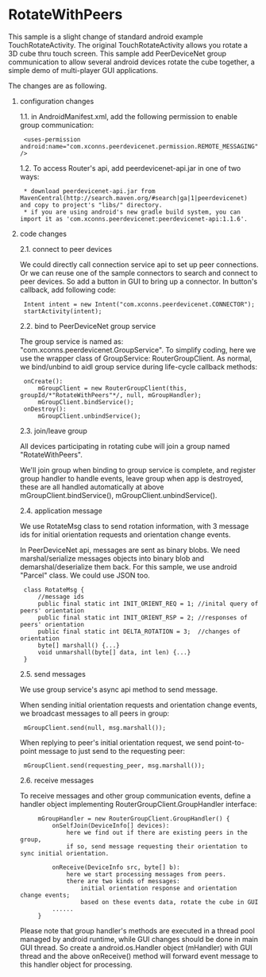 RotateWithPeers
===============

This sample is a slight change of standard android example TouchRotateActivity. 
The original TouchRotateActivity allows you rotate a 3D cube thru touch screen. 
This sample add PeerDeviceNet group communication to allow several android devices 
rotate the cube together, a simple demo of multi-player GUI applications.

The changes are as following.

1. configuration changes

	1.1. in AndroidManifest.xml, add the following permission to enable group communication:
		
		<uses-permission android:name="com.xconns.peerdevicenet.permission.REMOTE_MESSAGING" />

	1.2. To access Router's api, add peerdevicenet-api.jar in one of two ways:
             
        * download peerdevicenet-api.jar from MavenCentral(http://search.maven.org/#search|ga|1|peerdevicenet) and copy to project's "libs/" directory.
        * if you are using android's new gradle build system, you can import it as 'com.xconns.peerdevicenet:peerdevicenet-api:1.1.6'.

 		
2. code changes

	2.1. connect to peer devices

	We could directly call connection service api to set up peer connections. Or we can
		reuse one of the sample connectors to search and connect to peer devices.
		So add a button in GUI to bring up a connector. In button's callback, 
		add following code:

		Intent intent = new Intent("com.xconns.peerdevicenet.CONNECTOR");
		startActivity(intent);
		
	2.2. bind to PeerDeviceNet group service

	The group service is named as: "com.xconns.peerdevicenet.GroupService".
	    To simplify coding, here we use the wrapper class of GroupService: RouterGroupClient.
		As normal, we bind/unbind to aidl group service during life-cycle callback methods:

		onCreate():
            mGroupClient = new RouterGroupClient(this, groupId/*"RotateWithPeers"*/, null, mGroupHandler);
            mGroupClient.bindService();
		onDestroy():
		   	mGroupClient.unbindService();
		
	2.3. join/leave group

	All devices participating in rotating cube will join a group named "RotateWithPeers".

	We'll join group when binding to group service is complete, and register group handler
		   to handle events, leave group when app is destroyed, these are all handled automatically
		   at above mGroupClient.bindService(), mGroupClient.unbindService().

	2.4. application message

	We use RotateMsg class to send rotation information, with 
			3 message ids for initial orientation requests and orientation change events.

	In PeerDeviceNet api, messages are sent as binary blobs. We need marshal/serialize
			messages objects into binary blob and demarshal/deserialize them back.
			For this sample, we use android "Parcel" class. We could use JSON too.

		class RotateMsg {
			//message ids
			public final static int INIT_ORIENT_REQ = 1; //inital query of peers' orientation
			public final static int INIT_ORIENT_RSP = 2; //responses of peers' orientation
			public final static int DELTA_ROTATION = 3;  //changes of orientation
			byte[] marshall() {...}
			void unmarshall(byte[] data, int len) {...}
		}
			
	2.5. send messages

	We use group service's async api method to send message. 

	When sending initial orientation requests and orientation change events, we 
			broadcast messages to all peers in group:

		mGroupClient.send(null, msg.marshall());

	When replying to peer's initial orientation request, we send point-to-point
			message to just send to the requesting peer:

		mGroupClient.send(requesting_peer, msg.marshall());
	
	2.6. receive messages

	To receive messages and other group communication events, define a handler
			object implementing RouterGroupClient.GroupHandler interface:

			mGroupHandler = new RouterGroupClient.GroupHandler() {
				onSelfJoin(DeviceInfo[] devices):
					here we find out if there are existing peers in the group, 
					if so, send message requesting their orientation to sync initial orientation.
				
				onReceive(DeviceInfo src, byte[] b):
					here we start processing messages from peers.
					there are two kinds of messages: 
						initial orientation response and orientation change events;
						based on these events data, rotate the cube in GUI
			    ......
			}	
			
	Please note that group handler's methods are executed in a thread pool
				managed by android runtime, while GUI changes should be done in main GUI thread.
				So create a android.os.Handler object (mHandler) with GUI thread and the above onReceive() method will forward event message to this handler object for processing.
				

			
